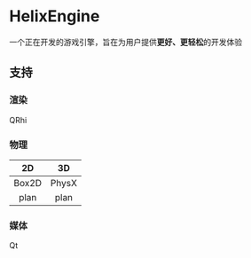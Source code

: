 # HelixEngine

一个正在开发的游戏引擎，旨在为用户提供**更好、更轻松**的开发体验

## 支持

### 渲染

QRhi

### 物理

|  2D   |  3D   |
|:-----:|:-----:|
| Box2D | PhysX |
| plan  | plan  |

### 媒体

Qt